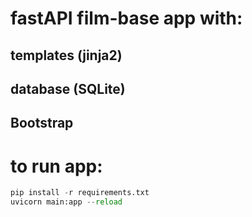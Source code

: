 # fastAPI film-base app with:
## templates (jinja2)
## database (SQLite)
## Bootstrap

# to run app:
```py
pip install -r requirements.txt
uvicorn main:app --reload
```
